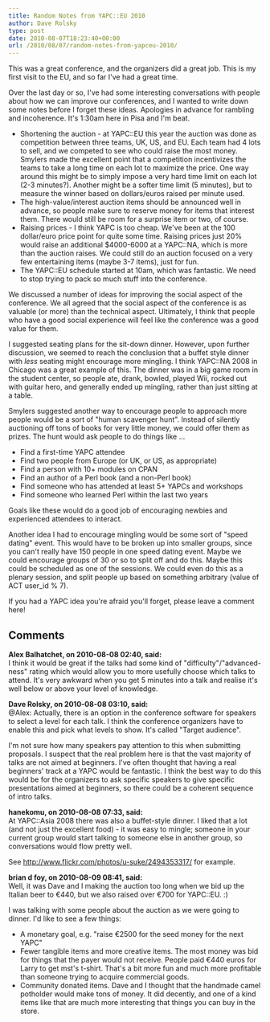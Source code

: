 ```yaml
---
title: Random Notes from YAPC::EU 2010
author: Dave Rolsky
type: post
date: 2010-08-07T18:23:40+00:00
url: /2010/08/07/random-notes-from-yapceu-2010/
---
```

This was a great conference, and the organizers did a great job. This is my first visit to the EU, and so far I've had a great time.

Over the last day or so, I've had some interesting conversations with people about how we can improve our conferences, and I wanted to write down some notes before I forget these ideas. Apologies in advance for rambling and incoherence. It's 1:30am here in Pisa and I'm beat.

  * Shortening the auction - at YAPC::EU this year the auction was done as competition between three teams, UK, US, and EU. Each team had 4 lots to sell, and we competed to see who could raise the most money. Smylers made the excellent point that a competition incentivizes the teams to take a long time on each lot to maximize the price. One way around this might be to simply impose a very hard time limit on each lot (2-3 minutes?). Another might be a softer time limit (5 minutes), but to measure the winner based on dollars/euros raised per minute used. 
  * The high-value/interest auction items should be announced well in advance, so people make sure to reserve money for items that interest them. There would still be room for a surprise item or two, of course. 
  * Raising prices - I think YAPC is too cheap. We've been at the 100 dollar/euro price point for quite some time. Raising prices just 20% would raise an additional $4000-6000 at a YAPC::NA, which is more than the auction raises. We could still do an auction focused on a very few entertaining items (maybe 3-7 items), just for fun. 
  * The YAPC::EU schedule started at 10am, which was fantastic. We need to stop trying to pack so much stuff into the conference. 

We discussed a number of ideas for improving the social aspect of the conference. We all agreed that the social aspect of the conference is as valuable (or more) than the technical aspect. Ultimately, I think that people who have a good social experience will feel like the conference was a good value for them.

I suggested seating plans for the sit-down dinner. However, upon further discussion, we seemed to reach the conclusion that a buffet style dinner with _less_ seating might encourage more mingling. I think YAPC::NA 2008 in Chicago was a great example of this. The dinner was in a big game room in the student center, so people ate, drank, bowled, played Wii, rocked out with guitar hero, and generally ended up mingling, rather than just sitting at a table.

Smylers suggested another way to encourage people to approach more people would be a sort of "human scavenger hunt". Instead of silently auctioning off tons of books for very little money, we could offer them as prizes. The hunt would ask people to do things like ...

  * Find a first-time YAPC attendee
  * Find two people from Europe (or UK, or US, as appropriate)
  * Find a person with 10+ modules on CPAN
  * Find an author of a Perl book (and a non-Perl book)
  * Find someone who has attended at least 5+ YAPCs and workshops
  * Find someone who learned Perl within the last two years

Goals like these would do a good job of encouraging newbies and experienced attendees to interact.

Another idea I had to encourage mingling would be some sort of "speed dating" event. This would have to be broken up into smaller groups, since you can't really have 150 people in one speed dating event. Maybe we could encourage groups of 30 or so to split off and do this. Maybe this could be scheduled as one of the sessions. We could even do this as a plenary session, and split people up based on something arbitrary (value of ACT user_id % 7).

If you had a YAPC idea you're afraid you'll forget, please leave a comment here!

## Comments

**Alex Balhatchet, on 2010-08-08 02:40, said:**  
I think it would be great if the talks had some kind of "difficulty"/"advanced-ness" rating which would allow you to more usefully choose which talks to attend. It's very awkward when you get 5 minutes into a talk and realise it's well below or above your level of knowledge.

**Dave Rolsky, on 2010-08-08 03:10, said:**  
@Alex: Actually, there is an option in the conference software for speakers to select a level for each talk. I think the conference organizers have to enable this and pick what levels to show. It's called "Target audience".

I'm not sure how many speakers pay attention to this when submitting proposals. I suspect that the real problem here is that the vast majority of talks are not aimed at beginners. I've often thought that having a real beginners' track at a YAPC would be fantastic. I think the best way to do this would be for the organizers to ask specific speakers to give specific presentations aimed at beginners, so there could be a coherent sequence of intro talks.

**hanekomu, on 2010-08-08 07:33, said:**  
At YAPC::Asia 2008 there was also a buffet-style dinner. I liked that a lot (and not just the excellent food) - it was easy to mingle; someone in your current group would start talking to someone else in another group, so conversations would flow pretty well.

See <a href="http://www.flickr.com/photos/u-suke/2494353317/" rel="nofollow ugc">http://www.flickr.com/photos/u-suke/2494353317/</a> for example.

**brian d foy, on 2010-08-09 08:41, said:**  
Well, it was Dave and I making the auction too long when we bid up the Italian beer to €440, but we also raised over €700 for YAPC::EU. :)

I was talking with some people about the auction as we were going to dinner. I'd like to see a few things:

  * A monetary goal, e.g. "raise €2500 for the seed money for the next YAPC" 
  * Fewer tangible items and more creative items. The most money was bid for things that the payer would not receive. People paid €440 euros for Larry to get mst's t-shirt. That's a bit more fun and much more profitable than someone trying to acquire commercial goods. 
  * Community donated items. Dave and I thought that the handmade camel potholder would make tons of money. It did decently, and one of a kind items like that are much more interesting that things you can buy in the store.